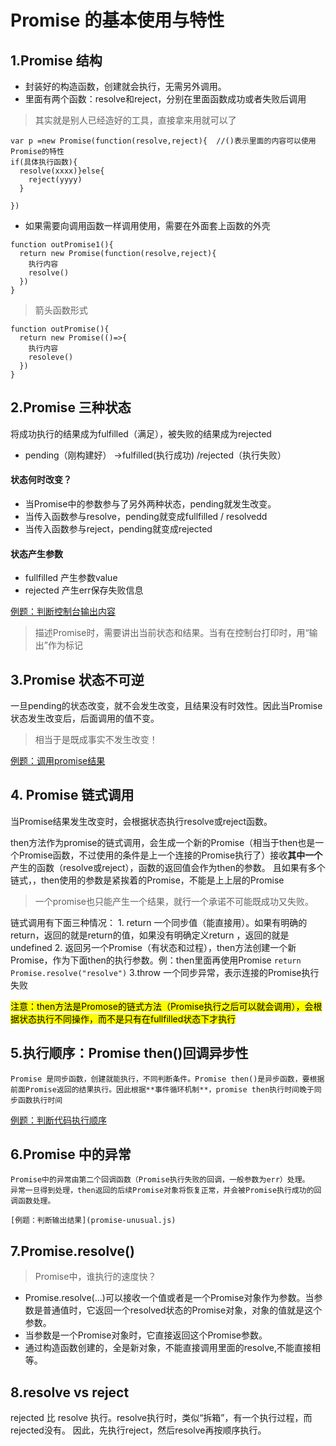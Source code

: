 # Promise 的基本使用与特性

## 1.Promise 结构
* 封装好的构造函数，创建就会执行，无需另外调用。
* 里面有两个函数：resolve和reject，分别在里面函数成功或者失败后调用

> 其实就是别人已经造好的工具，直接拿来用就可以了
```
var p =new Promise(function(resolve,reject){  //()表示里面的内容可以使用Promise的特性
if(具体执行函数){
  resolve(xxxx)}else{
    reject(yyyy) 
  }
  
})
```
* 如果需要向调用函数一样调用使用，需要在外面套上函数的外壳
```
function outPromise1(){
  return new Promise(function(resolve,reject){
    执行内容
    resolve()
  })
}
```
> 箭头函数形式
```
function outPromise(){
  return new Promise(()=>{
    执行内容
    resoleve()
  })
}
```

## 2.Promise 三种状态
  将成功执行的结果成为fulfilled（满足），被失败的结果成为rejected
* pending（刚构建好） →fulfilled(执行成功) /rejected（执行失败）
#### 状态何时改变？
* 当Promise中的参数参与了另外两种状态，pending就发生改变。
*   当传入函数参与resolve，pending就变成fullfilled / resolvedd
*   当传入函数参与reject，pending就变成rejected
#### 状态产生参数
* fullfilled 产生参数value
* rejected 产生err保存失败信息

[例题：判断控制台输出内容](../promise/promise-change.js)
> 描述Promise时，需要讲出当前状态和结果。当有在控制台打印时，用“输出”作为标记


## 3.Promise 状态不可逆
  一旦pending的状态改变，就不会发生改变，且结果没有时效性。因此当Promise状态发生改变后，后面调用的值不变。
> 相当于是既成事实不发生改变！

[例题：调用promise结果](../promise/promise-reversible.js)

## 4. Promise 链式调用
  当Promise结果发生改变时，会根据状态执行resolve或reject函数。

  then方法作为promise的链式调用，会生成一个新的Promise（相当于then也是一个Promise函数，不过使用的条件是上一个连接的Promise执行了）接收**其中一个**产生的函数（resolve或reject），函数的返回值会作为then的参数。
  且如果有多个链式，，then使用的参数是紧挨着的Promise，不能是上上层的Promise
  > 一个promise也只能产生一个结果，就行一个承诺不可能既成功又失败。

  链式调用有下面三种情况：
    1. return 一个同步值（能直接用）。如果有明确的return，返回的就是return的值，如果没有明确定义return ，返回的就是undefined
    2. 返回另一个Promise（有状态和过程），then方法创建一个新Promise，作为下面then的执行参数。例：then里面再使用Promise
     ```
     return Promise.resolve("resolve")
     ```
     3.throw 一个同步异常，表示连接的Promise执行失败

  <mark>注意：then方法是Promose的链式方法（Promise执行之后可以就会调用），会根据状态执行不同操作，而不是只有在fullfilled状态下才执行<mark>

## 5.执行顺序：Promise then()回调异步性
    Promise 是同步函数，创建就能执行，不同判断条件。Promise then()是异步函数，要根据前面Promise返回的结果执行。因此根据**事件循环机制**，promise then执行时间晚于同步函数执行时间
  
  [例题：判断代码执行顺序](promise-order.js)

## 6.Promise 中的异常
    Promise中的异常由第二个回调函数（Promise执行失败的回调，一般参数为err）处理。
    异常一旦得到处理，then返回的后续Promise对象将恢复正常，并会被Promise执行成功的回调函数处理。

    [例题：判断输出结果](promise-unusual.js)

## 7.Promise.resolve()
  > Promise中，谁执行的速度快？
* Promise.resolve(...)可以接收一个值或者是一个Promise对象作为参数。当参数是普通值时，它返回一个resolved状态的Promise对象，对象的值就是这个参数。
* 当参数是一个Promise对象时，它直接返回这个Promise参数。
* 通过构造函数创建的，全是新对象，不能直接调用里面的resolve,不能直接相等。

## 8.resolve vs reject
  rejected 比 resolve 执行。resolve执行时，类似“拆箱”，有一个执行过程，而rejected没有。
  因此，先执行reject，然后resolve再按顺序执行。